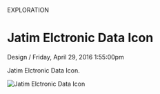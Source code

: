 <p class="type">EXPLORATION</p>

# Jatim Elctronic Data Icon

<p class="meta">Design  /  Friday, April 29, 2016 1:55:00pm</p>

Jatim Elctronic Data Icon.

![Jatim Elctronic Data Icon](https://farooq-agent.web.app/assets/images/works/large/jatim-elctronic-data-icon.jpg)
